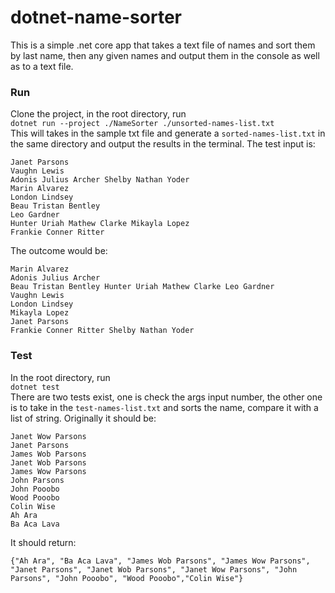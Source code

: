 # dotnet-name-sorter
This is a simple .net core app that takes a text file of names and sort them by last name, then any given names and output them in the console as well as to a text file.

### Run
Clone the project, in the root directory, run <br>
```dotnet run --project ./NameSorter ./unsorted-names-list.txt``` <br>
This will takes in the sample txt file and generate a `sorted-names-list.txt` in the same directory and output the results in the terminal.
The test input is:
```
Janet Parsons
Vaughn Lewis
Adonis Julius Archer Shelby Nathan Yoder
Marin Alvarez
London Lindsey
Beau Tristan Bentley
Leo Gardner
Hunter Uriah Mathew Clarke Mikayla Lopez
Frankie Conner Ritter
```
The outcome would be:
```
Marin Alvarez
Adonis Julius Archer
Beau Tristan Bentley Hunter Uriah Mathew Clarke Leo Gardner
Vaughn Lewis
London Lindsey
Mikayla Lopez
Janet Parsons
Frankie Conner Ritter Shelby Nathan Yoder
```

### Test
In the root directory, run <br>
```dotnet test``` <br>
There are two tests exist, one is check the args input number, the other one is to take in the `test-names-list.txt` and sorts the name, compare it with a list of string. Originally it should be:<br>
```
Janet Wow Parsons
Janet Parsons
James Wob Parsons
Janet Wob Parsons
James Wow Parsons
John Parsons
John Pooobo
Wood Pooobo
Colin Wise
Ah Ara
Ba Aca Lava
```
It should return: <br>
```
{"Ah Ara", "Ba Aca Lava", "James Wob Parsons", "James Wow Parsons", "Janet Parsons", "Janet Wob Parsons", "Janet Wow Parsons", "John Parsons", "John Pooobo", "Wood Pooobo","Colin Wise"}
```
